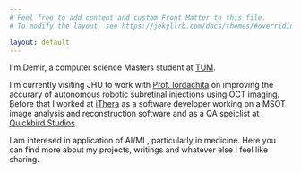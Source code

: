 ```yaml
---
# Feel free to add content and custom Front Matter to this file.
# To modify the layout, see https://jekyllrb.com/docs/themes/#overriding-theme-defaults

layout: default
---
```

I'm Demir, a computer science Masters student at [TUM](https://www.cit.tum.de/en/cit/home/). 

I'm currently visiting JHU to work with [Prof. Iordachita](https://amiro.lcsr.jhu.edu/) on improving the accurary of autonomous robotic subretinal injections using OCT imaging. Before that I worked at [iThera](https://ithera-medical.com/) as a software developer working on a MSOT image analysis and reconstruction software and as a QA speiclist at [Quickbird Studios](https://quickbirdstudios.com/).

I am interesed in application of AI/ML, particularly in medicine. Here you can find more about my projects, writings and whatever else I feel like sharing.